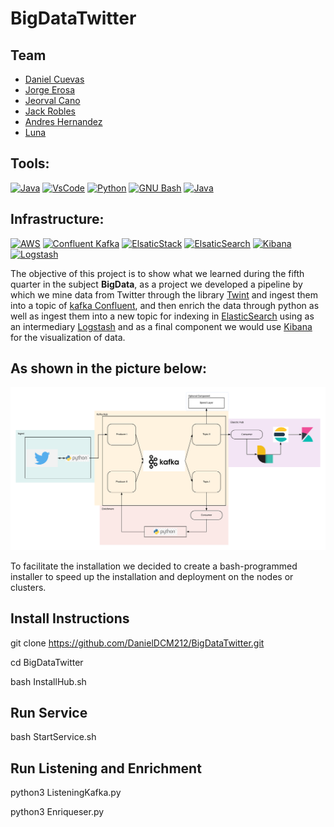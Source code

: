 # BigDataTwitter

## Team
+ [Daniel Cuevas](https://github.com/DanielDCM212)
+ [Jorge Erosa](https://github.com/JA-Erosa)
+ [Jeorval Cano](https://github.com/JeorvalCM)
+ [Jack Robles](https://github.com/JefeNovato044)
+ [Andres Hernandez](https://github.com/AndresHdez2000)
+ [Luna]()

## Tools:
[![Java](https://img.shields.io/badge/Ubuntu-E95420?style=for-the-badge&logo=Ubuntu&logoColor=orange&labelColor=101010)]()
[![VsCode](https://img.shields.io/badge/VsCode-007396?style=for-the-badge&logo=Visual-Studio-Code&logoColor=white&labelColor=101010)]()
[![Python](https://img.shields.io/badge/Python-3DDC84?style=for-the-badge&logo=python&logoColor=yellow&labelColor=101010)]()
[![GNU Bash](https://img.shields.io/badge/Bash-4EAA25?style=for-the-badge&logo=GNU-Bash&logoColor=white&labelColor=101010)]()
[![Java](https://img.shields.io/badge/Java-007396?style=for-the-badge&logo=java&logoColor=red&labelColor=101010)]()


## Infrastructure:
[![AWS](https://img.shields.io/badge/AWS-232F3E?style=for-the-badge&logo=amazon-aws&logoColor=orange&labelColor=101010)]()
[![Confluent Kafka](https://img.shields.io/badge/Kafka-999999?style=for-the-badge&logo=Apache-Kafka&logoColor=white&labelColor=101010)]()
[![ElsaticStack](https://img.shields.io/badge/Elastic-Stack-FCD109?style=for-the-badge&logo=Elastic&logoColor=F04E98&labelColor=101010)]()
[![ElsaticSearch](https://img.shields.io/badge/Elastic-Search-3EBFB3?style=for-the-badge&logo=Elasticsearch&logoColor=FCD109&labelColor=101010)]()
[![Kibana](https://img.shields.io/badge/Kibana-F04E98?style=for-the-badge&logo=kibana&logoColor=3EBFB3&labelColor=101010)]()
[![Logstash](https://img.shields.io/badge/Logstash-1D77CC?style=for-the-badge&logo=Logstash&logoColor=white&labelColor=101010)]()

The objective of this project is to show what we learned during the fifth quarter in the subject **BigData**, as a project we developed a pipeline by which we mine data from Twitter through the library [Twint](https://github.com/twintproject/twint) and ingest them into a topic of [kafka Confluent](https://www.confluent.io/), and then enrich the data through python as well as ingest them into a new topic for indexing in [ElasticSearch](https://www.elastic.co/es/downloads/elasticsearch) using as an intermediary [Logstash](https://www.elastic.co/es/downloads/logstash) and as a final component we would use [Kibana](https://www.elastic.co/es/downloads/kibana) for the visualization of data.

## As shown in the picture below:
![Pipeline](img/Service.png)


To facilitate the installation we decided to create a bash-programmed installer to speed up the installation and deployment on the nodes or clusters.

## Install Instructions

git clone https://github.com/DanielDCM212/BigDataTwitter.git

cd BigDataTwitter

bash InstallHub.sh

## Run Service

bash StartService.sh

## Run Listening and Enrichment
python3 ListeningKafka.py

python3 Enriqueser.py